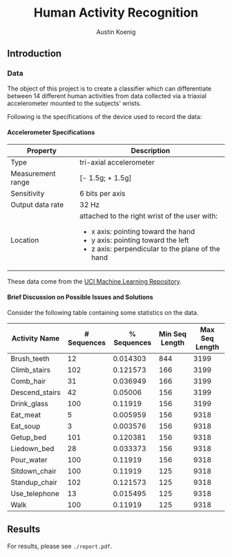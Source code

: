 # <center>Human Activity Recognition</center>

<center>Austin Koenig</center>

## Introduction

### Data

The object of this project is to create a classifier which can differentiate between 14 different human activities from data collected via a triaxial accelerometer mounted to the subjects' wrists.

Following is the specifications of the device used to record the data:

#### Accelerometer Specifications

| Property | Description |
| --- | --- |
| Type | tri-axial accelerometer |
| Measurement range | [- 1.5g; + 1.5g] |
| Sensitivity | 6 bits per axis |
| Output data rate | 32 Hz |
| Location | attached to the right wrist of the user with:<br><ul><li>x axis: pointing toward the hand</li><li>y axis: pointing toward the left</li><li>z axis: perpendicular to the plane of the hand</li></ul> |

These data come from the [UCI Machine Learning Repository](https://archive.ics.uci.edu/ml/datasets/Dataset+for+ADL+Recognition+with+Wrist-worn+Accelerometer).

#### Brief Discussion on Possible Issues and Solutions

Consider the following table containing some statistics on the data.

| Activity Name | # Sequences | % Sequences | Min Seq Length | Max Seq Length |
| --- | --- | --- | --- | --- |
| Brush_teeth | 12 | 0.014303 | 844 | 3199 |
| Climb_stairs | 102 | 0.121573 | 166 | 3199 |
| Comb_hair | 31 | 0.036949 | 166 | 3199 |
| Descend_stairs | 42 | 0.05006 | 156 | 3199 |
| Drink_glass | 100 | 0.11919 | 156 | 3199 |
| Eat_meat | 5 | 0.005959 | 156 | 9318 |
| Eat_soup | 3 | 0.003576 | 156 | 9318 |
| Getup_bed | 101 | 0.120381 | 156 | 9318 |
| Liedown_bed | 28 | 0.033373 | 156 | 9318 |
| Pour_water | 100 | 0.11919 | 156 | 9318 |
| Sitdown_chair | 100 | 0.11919 | 125 | 9318 |
| Standup_chair | 102 | 0.121573 | 125 | 9318 |
| Use_telephone | 13 | 0.015495 | 125 | 9318 |
| Walk | 100 | 0.11919 | 125 | 9318 | 

## Results

For results, please see `./report.pdf`.